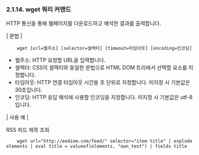 ### 2.1.14. wget 쿼리 커맨드

HTTP 통신을 통해 웹페이지를 다운로드하고 해석한 결과를 출력합니다.

\| 문법 \|

~~~~
	wget [url=웹주소] [selector=셀렉터] [timeout=타임아웃] [encoding=인코딩] 
~~~~

 * 웹주소: HTTP 요청할 URL을 입력합니다.
 * 셀렉터: CSS의 셀렉터와 동일한 문법으로 HTML DOM 트리에서 선택할 요소를 지정합니다.
 * 타임아웃: HTTP 연결 타임아웃 시간을 초 단위로 지정합니다. 미지정 시 기본값은 30초입니다.
 * 인코딩: HTTP 응답 해석에 사용할 인코딩을 지정합니다. 미지정 시 기본값은 utf-8 입니다.


\| 사용 예 \|

RSS 피드 제목 조회

~~~
	wget url="http://eediom.com/feed/" selector="item title" | explode elements | eval title = valueof(elements, "own_text") | fields title
~~~

